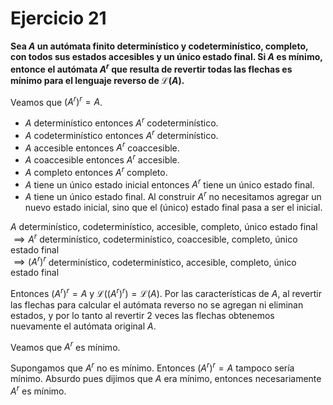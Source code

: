 # Ejercicio 21

**Sea $A$ un autómata finito determinístico y codeterminístico, completo, con todos sus estados accesibles y un único estado final. Si $A$ es mínimo, entonce el autómata $A^r$ que resulta de revertir todas las flechas es mínimo para el lenguaje reverso de $\mathcal{L}(A)$.**

Veamos que $(A^r)^r = A$.

- $A$ determinístico entonces $A^r$ codeterminístico.
- $A$ codeterminístico entonces $A^r$ determinístico.
- $A$ accesible entonces $A^r$ coaccesible.
- $A$ coaccesible entonces $A^r$ accesible.
- $A$ completo entonces $A^r$ completo.
- $A$ tiene un único estado inicial entonces $A^r$ tiene un único estado final.
- $A$ tiene un único estado final. Al construir $A^r$ no necesitamos agregar un nuevo estado inicial, sino que el (único) estado final pasa a ser el inicial.

$A$ determinístico, codeterminístico, accesible, completo, único estado final \
$\implies A^r$ determinístico, codeterminístico, coaccesible, completo, único estado final \
$\implies (A^r)^r$ determinístico, codeterminístico, accesible, completo, único estado final

Entonces $(A^r)^r = A$ y $\mathcal{L}((A^r)^r) = \mathcal{L}(A)$. Por las características de $A$, al revertir las flechas para calcular el autómata reverso no se agregan ni eliminan estados, y por lo tanto al revertir 2 veces las flechas obtenemos nuevamente el autómata original $A$.

Veamos que $A^r$ es mínimo.

Supongamos que $A^r$ no es mínimo. Entonces $(A^r)^r = A$ tampoco sería mínimo. Absurdo pues dijimos que $A$ era mínimo, entonces necesariamente $A^r$ es mínimo.
